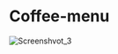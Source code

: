 # Coffee-menu
![Screenshvot_3](https://user-images.githubusercontent.com/54948423/184193368-5be36623-c335-4cfa-9d39-e60a768d724f.png)
